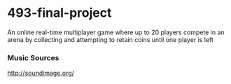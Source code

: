 # 493-final-project
An online real-time multiplayer game where up to 20 players compete in an arena by collecting and attempting to retain coins until one player is left

### Music Sources
http://soundimage.org/